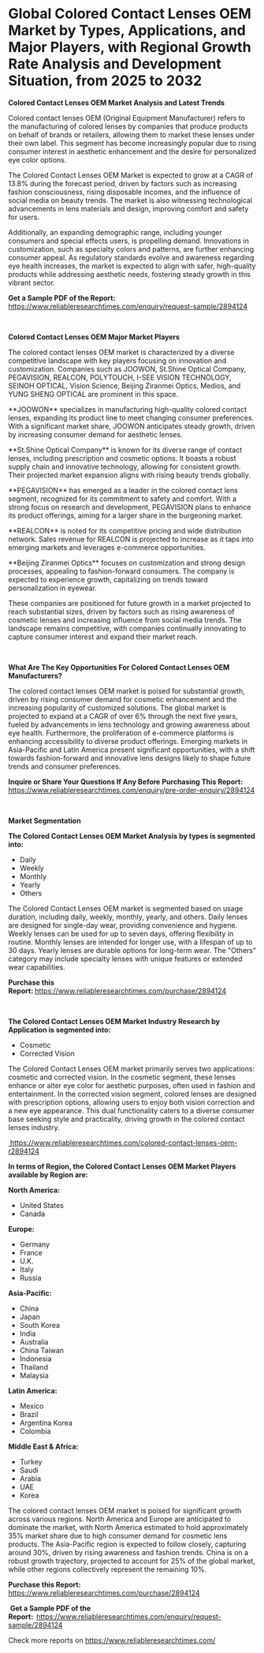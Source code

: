 <p><h1>Global Colored Contact Lenses OEM Market by Types, Applications, and Major Players, with Regional Growth Rate Analysis and Development Situation, from 2025 to 2032</h1></p><p><strong>Colored Contact Lenses OEM Market Analysis and Latest Trends</strong></p>
<p><p>Colored contact lenses OEM (Original Equipment Manufacturer) refers to the manufacturing of colored lenses by companies that produce products on behalf of brands or retailers, allowing them to market these lenses under their own label. This segment has become increasingly popular due to rising consumer interest in aesthetic enhancement and the desire for personalized eye color options. </p><p>The Colored Contact Lenses OEM Market is expected to grow at a CAGR of 13.8% during the forecast period, driven by factors such as increasing fashion consciousness, rising disposable incomes, and the influence of social media on beauty trends. The market is also witnessing technological advancements in lens materials and design, improving comfort and safety for users. </p><p>Additionally, an expanding demographic range, including younger consumers and special effects users, is propelling demand. Innovations in customization, such as specialty colors and patterns, are further enhancing consumer appeal. As regulatory standards evolve and awareness regarding eye health increases, the market is expected to align with safer, high-quality products while addressing aesthetic needs, fostering steady growth in this vibrant sector.</p></p>
<p><strong>Get a Sample PDF of the Report:&nbsp;</strong> <a href="https://www.reliableresearchtimes.com/enquiry/request-sample/2894124?utm_campaign=3067&utm_medium=2&utm_source=Github&utm_content=ia&utm_term=15032025&utm_id=colored-contact-lenses-oem">https://www.reliableresearchtimes.com/enquiry/request-sample/2894124</a></p>
<p>&nbsp;</p>
<p><strong>Colored Contact Lenses OEM Major Market Players</strong></p>
<p><p>The colored contact lenses OEM market is characterized by a diverse competitive landscape with key players focusing on innovation and customization. Companies such as JOOWON, St.Shine Optical Company, PEGAVISION, REALCON, POLYTOUCH, I-SEE VISION TECHNOLOGY, SEINOH OPTICAL, Vision Science, Beijing Ziranmei Optics, Medios, and YUNG SHENG OPTICAL are prominent in this space.</p><p>**JOOWON** specializes in manufacturing high-quality colored contact lenses, expanding its product line to meet changing consumer preferences. With a significant market share, JOOWON anticipates steady growth, driven by increasing consumer demand for aesthetic lenses.</p><p>**St.Shine Optical Company** is known for its diverse range of contact lenses, including prescription and cosmetic options. It boasts a robust supply chain and innovative technology, allowing for consistent growth. Their projected market expansion aligns with rising beauty trends globally.</p><p>**PEGAVISION** has emerged as a leader in the colored contact lens segment, recognized for its commitment to safety and comfort. With a strong focus on research and development, PEGAVISION plans to enhance its product offerings, aiming for a larger share in the burgeoning market.</p><p>**REALCON** is noted for its competitive pricing and wide distribution network. Sales revenue for REALCON is projected to increase as it taps into emerging markets and leverages e-commerce opportunities.</p><p>**Beijing Ziranmei Optics** focuses on customization and strong design processes, appealing to fashion-forward consumers. The company is expected to experience growth, capitalizing on trends toward personalization in eyewear.</p><p>These companies are positioned for future growth in a market projected to reach substantial sizes, driven by factors such as rising awareness of cosmetic lenses and increasing influence from social media trends. The landscape remains competitive, with companies continually innovating to capture consumer interest and expand their market reach.</p></p>
<p>&nbsp;</p>
<p><strong>What Are The Key Opportunities For Colored Contact Lenses OEM Manufacturers?</strong></p>
<p><p>The colored contact lenses OEM market is poised for substantial growth, driven by rising consumer demand for cosmetic enhancement and the increasing popularity of customized solutions. The global market is projected to expand at a CAGR of over 6% through the next five years, fueled by advancements in lens technology and growing awareness about eye health. Furthermore, the proliferation of e-commerce platforms is enhancing accessibility to diverse product offerings. Emerging markets in Asia-Pacific and Latin America present significant opportunities, with a shift towards fashion-forward and innovative lens designs likely to shape future trends and consumer preferences.</p></p>
<p><strong>Inquire or Share Your Questions If Any Before Purchasing This Report:</strong> <a href="https://www.reliableresearchtimes.com/enquiry/pre-order-enquiry/2894124?utm_campaign=3067&utm_medium=2&utm_source=Github&utm_content=ia&utm_term=15032025&utm_id=colored-contact-lenses-oem">https://www.reliableresearchtimes.com/enquiry/pre-order-enquiry/2894124</a></p>
<p>&nbsp;</p>
<p><strong>Market Segmentation</strong></p>
<p><strong>The Colored Contact Lenses OEM Market Analysis by types is segmented into:</strong></p>
<p><ul><li>Daily</li><li>Weekly</li><li>Monthly</li><li>Yearly</li><li>Others</li></ul></p>
<p><p>The Colored Contact Lenses OEM market is segmented based on usage duration, including daily, weekly, monthly, yearly, and others. Daily lenses are designed for single-day wear, providing convenience and hygiene. Weekly lenses can be used for up to seven days, offering flexibility in routine. Monthly lenses are intended for longer use, with a lifespan of up to 30 days. Yearly lenses are durable options for long-term wear. The "Others" category may include specialty lenses with unique features or extended wear capabilities.</p></p>
<p><strong>Purchase this Report:&nbsp;</strong><a href="https://www.reliableresearchtimes.com/purchase/2894124?utm_campaign=3067&utm_medium=2&utm_source=Github&utm_content=ia&utm_term=15032025&utm_id=colored-contact-lenses-oem">https://www.reliableresearchtimes.com/purchase/2894124</a></p>
<p>&nbsp;</p>
<p><strong>The Colored Contact Lenses OEM Market Industry Research by Application is segmented into:</strong></p>
<p><ul><li>Cosmetic</li><li>Corrected Vision</li></ul></p>
<p><p>The Colored Contact Lenses OEM market primarily serves two applications: cosmetic and corrected vision. In the cosmetic segment, these lenses enhance or alter eye color for aesthetic purposes, often used in fashion and entertainment. In the corrected vision segment, colored lenses are designed with prescription options, allowing users to enjoy both vision correction and a new eye appearance. This dual functionality caters to a diverse consumer base seeking style and practicality, driving growth in the colored contact lenses industry.</p></p>
<p><a href="https://www.reliableresearchtimes.com/colored-contact-lenses-oem-r2894124?utm_campaign=3067&utm_medium=2&utm_source=Github&utm_content=ia&utm_term=15032025&utm_id=colored-contact-lenses-oem">&nbsp;https://www.reliableresearchtimes.com/colored-contact-lenses-oem-r2894124</a></p>
<p><strong>In terms of Region, the Colored Contact Lenses OEM Market Players available by Region are:</strong></p>
<p>
    <p> <strong> North America: </strong>
        <ul>
            <li>United States</li>
            <li>Canada</li>
        </ul>
        </p> 
    <p> <strong> Europe: </strong>
        <ul>
            <li>Germany</li>
            <li>France</li>
            <li>U.K.</li>
            <li>Italy</li>
            <li>Russia</li>
        </ul>
        </p> 
    <p> <strong> Asia-Pacific: </strong>
        <ul>
            <li>China</li>
            <li>Japan</li>
            <li>South Korea</li>
            <li>India</li>
            <li>Australia</li>
            <li>China Taiwan</li>
            <li>Indonesia</li>
            <li>Thailand</li>
            <li>Malaysia</li>
        </ul>
        </p> 
    <p> <strong> Latin America: </strong>
        <ul>
            <li>Mexico</li>
            <li>Brazil</li>
            <li>Argentina Korea</li>
            <li>Colombia</li>
        </ul>
        </p> 
    <p> <strong> Middle East & Africa: </strong>
        <ul>
            <li>Turkey</li>
            <li>Saudi</li>
            <li>Arabia</li>
            <li>UAE</li>
            <li>Korea</li>
        </ul>
    </p>
    </p>
<p><p>The colored contact lenses OEM market is poised for significant growth across various regions. North America and Europe are anticipated to dominate the market, with North America estimated to hold approximately 35% market share due to high consumer demand for cosmetic lens products. The Asia-Pacific region is expected to follow closely, capturing around 30%, driven by rising awareness and fashion trends. China is on a robust growth trajectory, projected to account for 25% of the global market, while other regions collectively represent the remaining 10%.</p></p>
<p><strong>Purchase this Report: </strong><a href="https://www.reliableresearchtimes.com/purchase/2894124?utm_campaign=3067&utm_medium=2&utm_source=Github&utm_content=ia&utm_term=15032025&utm_id=colored-contact-lenses-oem">https://www.reliableresearchtimes.com/purchase/2894124</a></p>
<p>&nbsp;<strong>Get a Sample PDF of the Report:&nbsp;&nbsp;</strong><a href="https://www.reliableresearchtimes.com/enquiry/request-sample/2894124?utm_campaign=3067&utm_medium=2&utm_source=Github&utm_content=ia&utm_term=15032025&utm_id=colored-contact-lenses-oem">https://www.reliableresearchtimes.com/enquiry/request-sample/2894124</a></p>
<p><strong></strong></p>
<p>Check more reports on <a href="https://www.reliableresearchtimes.com/?utm_campaign=3067&utm_medium=2&utm_source=Github&utm_content=ia&utm_term=15032025&utm_id=colored-contact-lenses-oem">https://www.reliableresearchtimes.com/</a></p>